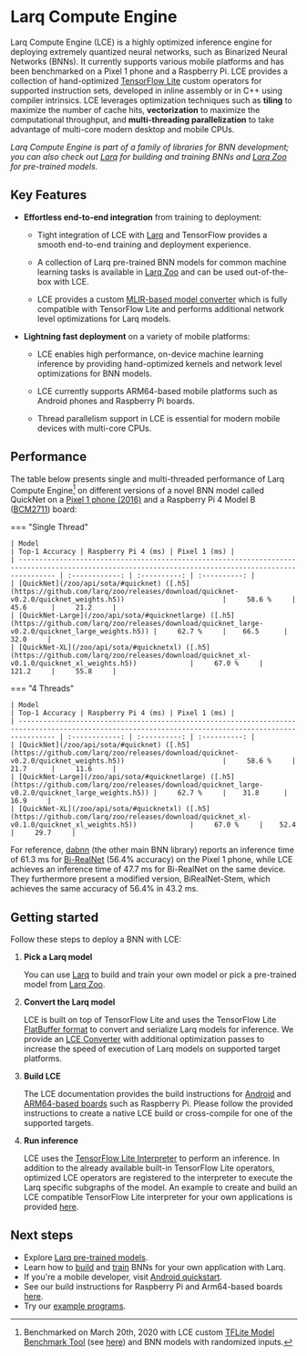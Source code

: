 # Larq Compute Engine

Larq Compute Engine (LCE) is a highly optimized inference engine for deploying
extremely quantized neural networks, such as
Binarized Neural Networks (BNNs). It currently supports various mobile platforms
and has been benchmarked on a Pixel 1 phone and a Raspberry Pi.
LCE provides a collection of hand-optimized [TensorFlow Lite](https://www.tensorflow.org/lite)
custom operators for supported instruction sets, developed in inline assembly or in C++
using compiler intrinsics. LCE leverages optimization techniques
such as **tiling** to maximize the number of cache hits, **vectorization** to maximize
the computational throughput, and **multi-threading parallelization** to take
advantage of multi-core modern desktop and mobile CPUs.

*Larq Compute Engine is part of a family of libraries for BNN development; you can also check out [Larq](https://github.com/larq/larq) for building and training BNNs and [Larq Zoo](https://github.com/larq/zoo) for pre-trained models.*

## Key Features

- **Effortless end-to-end integration** from training to deployment:

    - Tight integration of LCE with [Larq](https://larq.dev) and
      TensorFlow provides a smooth end-to-end training and deployment experience.

    - A collection of Larq pre-trained BNN models for common machine learning tasks
      is available in [Larq Zoo](/zoo/)
      and can be used out-of-the-box with LCE.

    - LCE provides a custom [MLIR-based model converter](/compute-engine/converter/) which
      is fully compatible with TensorFlow Lite and performs additional
      network level optimizations for Larq models.

- **Lightning fast deployment** on a variety of mobile platforms:

    - LCE enables high performance, on-device machine learning inference by
      providing hand-optimized kernels and network level optimizations for BNN models.

    - LCE currently supports ARM64-based mobile platforms such as Android phones
      and Raspberry Pi boards.

    - Thread parallelism support in LCE is essential for modern mobile devices with
      multi-core CPUs.

## Performance

The table below presents single and multi-threaded performance of Larq Compute Engine[^1] on
different versions of a novel BNN model called QuickNet on a [Pixel 1 phone (2016)](https://support.google.com/pixelphone/answer/7158570?hl=en-GB)
and a Raspberry Pi 4 Model B ([BCM2711](https://www.raspberrypi.org/documentation/hardware/raspberrypi/bcm2711/README.md)) board:

=== "Single Thread"

    | Model                                                                                                                                                 | Top-1 Accuracy | Raspberry Pi 4 (ms) | Pixel 1 (ms) |
    | ----------------------------------------------------------------------------------------------------------------------------------------------------- | :------------: | :----------: | :----------: |
    | [QuickNet](/zoo/api/sota/#quicknet) ([.h5](https://github.com/larq/zoo/releases/download/quicknet-v0.2.0/quicknet_weights.h5))                        |     58.6 %     |    45.6      |     21.2     |
    | [QuickNet-Large](/zoo/api/sota/#quicknetlarge) ([.h5](https://github.com/larq/zoo/releases/download/quicknet_large-v0.2.0/quicknet_large_weights.h5)) |     62.7 %     |    66.5      |     32.0     |
    | [QuickNet-XL](/zoo/api/sota/#quicknetxl) ([.h5](https://github.com/larq/zoo/releases/download/quicknet_xl-v0.1.0/quicknet_xl_weights.h5))             |     67.0 %     |    121.2     |     55.8     |

=== "4 Threads"

    | Model                                                                                                                                                 | Top-1 Accuracy | Raspberry Pi 4 (ms) | Pixel 1 (ms) |
    | ----------------------------------------------------------------------------------------------------------------------------------------------------- | :------------: | :----------: | :----------: |
    | [QuickNet](/zoo/api/sota/#quicknet) ([.h5](https://github.com/larq/zoo/releases/download/quicknet-v0.2.0/quicknet_weights.h5))                        |     58.6 %     |    21.7      |     11.6     |
    | [QuickNet-Large](/zoo/api/sota/#quicknetlarge) ([.h5](https://github.com/larq/zoo/releases/download/quicknet_large-v0.2.0/quicknet_large_weights.h5)) |     62.7 %     |    31.8      |     16.9     |
    | [QuickNet-XL](/zoo/api/sota/#quicknetxl) ([.h5](https://github.com/larq/zoo/releases/download/quicknet_xl-v0.1.0/quicknet_xl_weights.h5))             |     67.0 %     |    52.4      |     29.7     |

For reference, [dabnn](https://github.com/JDAI-CV/dabnn) (the other main BNN library) reports an inference time of 61.3 ms for [Bi-RealNet](/zoo/api/literature/#birealnet) (56.4% accuracy) on the Pixel 1 phone,
while LCE achieves an inference time of 47.7 ms for Bi-RealNet on the same device.
They furthermore present a modified version, BiRealNet-Stem, which achieves the same accuracy of 56.4% in 43.2 ms.

## Getting started

Follow these steps to deploy a BNN with LCE:

1. **Pick a Larq model**

    You can use [Larq](https://larq.dev) to build and train your own model or pick a pre-trained model from [Larq Zoo](/zoo/).

2. **Convert the Larq model**

    LCE is built on top of TensorFlow Lite and uses the TensorFlow Lite [FlatBuffer format](https://google.github.io/flatbuffers/) to convert and serialize Larq models for inference. We provide an [LCE Converter](/compute-engine/converter/) with additional optimization passes to increase the speed of execution of Larq models on supported target platforms.

3. **Build LCE**

    The LCE documentation provides the build instructions for [Android](/compute-engine/quickstart_android) and [ARM64-based boards](/compute-engine/build_arm) such as Raspberry Pi. Please follow the provided instructions to create a native LCE build or cross-compile for one of the supported targets.

4. **Run inference**

    LCE uses the [TensorFlow Lite Interpreter](https://www.tensorflow.org/lite/guide/inference) to perform an inference. In addition to the already available built-in TensorFlow Lite operators, optimized LCE operators are registered to the interpreter to execute the Larq specific subgraphs of the model. An example to create and build an LCE compatible TensorFlow Lite interpreter for your own applications is provided [here](/compute-engine/inference).

## Next steps

- Explore [Larq pre-trained models](/zoo/).
- Learn how to [build](/larq/guides/bnn-architecture/) and
  [train](/larq/guides/bnn-optimization/) BNNs for your own
  application with Larq.
- If you're a mobile developer, visit [Android quickstart](/compute-engine/quickstart_android).
- See our build instructions for Raspberry Pi and Arm64-based boards [here](/compute-engine/build_arm).
- Try our [example programs](https://github.com/larq/compute-engine/tree/master/examples).


[^1]: Benchmarked on March 20th, 2020 with LCE custom
[TFLite Model Benchmark Tool](https://github.com/tensorflow/tensorflow/tree/master/tensorflow/lite/tools/benchmark) (see [here](https://github.com/larq/compute-engine/tree/master/larq_compute_engine/tflite/benchmark)) and BNN models with randomized inputs.
